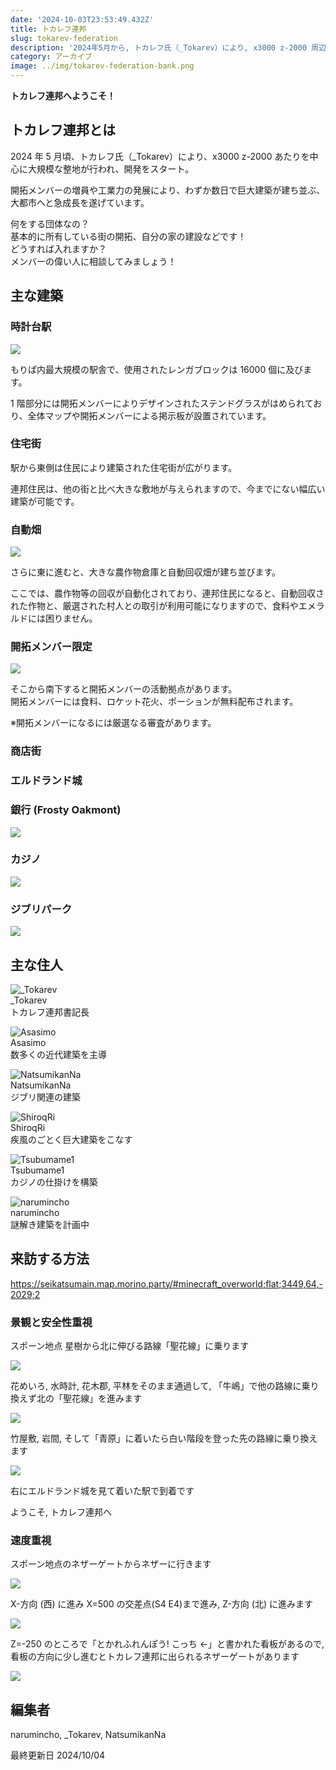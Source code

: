 ```yaml
---
date: '2024-10-03T23:53:49.432Z'
title: トカレフ連邦
slug: tokarev-federation
description: '2024年5月から, トカレフ氏（_Tokarev）により, x3000 z-2000 周辺に誕生した大都市'
category: アーカイブ
image: ../img/tokarev-federation-bank.png
---
```


**トカレフ連邦へようこそ！**

## トカレフ連邦とは

2024 年 5 月頃、トカレフ氏（_Tokarev）により、x3000 z-2000 あたりを中心に大規模な整地が行われ、開発をスタート。

開拓メンバーの増員や工業力の発展により、わずか数日で巨大建築が建ち並ぶ、大都市へと急成長を遂げています。

何をする団体なの？  
基本的に所有している街の開拓、自分の家の建設などです！  
どうすれば入れますか？  
メンバーの偉い人に相談してみましょう！

## 主な建築

### 時計台駅

![](/img/tokarev-federation-clock-tower-station.png)

もりぱ内最大規模の駅舎で、使用されたレンガブロックは 16000 個に及びます。

1 階部分には開拓メンバーによりデザインされたステンドグラスがはめられており、全体マップや開拓メンバーによる掲示板が設置されています。

### 住宅街

駅から東側は住民により建築された住宅街が広がります。

連邦住民は、他の街と比べ大きな敷地が与えられますので、今までにない幅広い建築が可能です。

### 自動畑

![](/img/tokarev-federation-automatic-farm.png)

さらに東に進むと、大きな農作物倉庫と自動回収畑が建ち並びます。

ここでは、農作物等の回収が自動化されており、連邦住民になると、自動回収された作物と、厳選された村人との取引が利用可能になりますので、食料やエメラルドには困りません。

### 開拓メンバー限定

![](/img/tokarev-federation-development.png)

そこから南下すると開拓メンバーの活動拠点があります。  
開拓メンバーには食料、ロケット花火、ポーションが無料配布されます。

※開拓メンバーになるには厳選なる審査があります。

### 商店街

### エルドランド城

### 銀行 (Frosty Oakmont)

![](/img/tokarev-federation-bank.png)

### カジノ

![](/img/tokarev-federation-casino.png)

### ジブリパーク

![](/img/tokarev-federation-ghibli-park.png)

## 主な住人

![ _Tokarev](https://narumincho-minecraft.deno.dev/skin?uuid=e6f63da248754a6a9915928fc9d29381)  
_Tokarev  
トカレフ連邦書記長

![ Asasimo](https://narumincho-minecraft.deno.dev/skin?uuid=4945bdbfa96b45e1914e5d9b59856387)  
Asasimo  
数多くの近代建築を主導

![ NatsumikanNa](https://narumincho-minecraft.deno.dev/skin?uuid=ed73b427af364327883183d33d89b33f)  
NatsumikanNa  
ジブリ関連の建築

![ ShiroqRi](https://narumincho-minecraft.deno.dev/skin?uuid=d3b3783bf09b4c3486d2c4494feef22a)  
ShiroqRi  
疾風のごとく巨大建築をこなす

![ Tsubumame1](https://narumincho-minecraft.deno.dev/skin?uuid=fde84dac74a44a5782f94e8fe8113223)  
Tsubumame1  
カジノの仕掛けを構築

![ narumincho](https://narumincho-minecraft.deno.dev/skin?uuid=5d55d36a9eaa4978a18f455f354640f6)  
narumincho  
謎解き建築を計画中

## 来訪する方法

https://seikatsumain.map.morino.party/#minecraft_overworld;flat;3449,64,-2029;2

### 景観と安全性重視

スポーン地点 星樹から北に伸びる路線「聖花線」に乗ります

![](/img/tokarev-federation-route-0.png)

花めいろ, 水時計, 花木郡, 平林をそのまま通過して, 「牛嶋」で他の路線に乗り換えず北の「聖花線」を進みます

![](/img/tokarev-federation-route-1.png)

竹屋敷, 岩間, そして「青原」に着いたら白い階段を登った先の路線に乗り換えます

![](/img/tokarev-federation-route-2.png)

右にエルドランド城を見て着いた駅で到着です

ようこそ, トカレフ連邦へ

### 速度重視

スポーン地点のネザーゲートからネザーに行きます

![](/img/tokarev-federation-route-nether-0.png)

X-方向 (西) に進み X=500 の交差点(S4 E4)まで進み, Z-方向 (北) に進みます

![](/img/tokarev-federation-route-nether-1.png)

Z=-250 のところで「とかれふれんぽう! こっち ←」と書かれた看板があるので, 看板の方向に少し進むとトカレフ連邦に出られるネザーゲートがあります

![](/img/tokarev-federation-route-nether-2.png)

## 編集者

narumincho, _Tokarev, NatsumikanNa

最終更新日 2024/10/04
